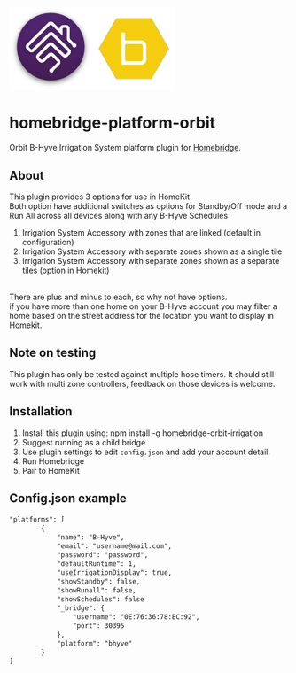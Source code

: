 <p align="left">
 <img width="300" src="logo/homebridge-bhyve.png" />
</p>

# homebridge-platform-orbit
Orbit B-Hyve Irrigation System platform plugin for [Homebridge](https://github.com/nfarina/homebridge).

## About

This plugin provides 3 options for use in HomeKit<br>Both option have additional switches as options for Standby/Off mode and a Run All across all devices along with any B-Hyve Schedules
1.	Irrigation System Accessory with zones that are linked (default in configuration)
2.	Irrigation System Accessory with separate zones shown as a single tile 
3.	Irrigation System Accessory with separate zones shown as a separate tiles (option in Homekit)

<br> There are plus and minus to each, so why not have options.
<br> if you have more than one home on your B-Hyve account you may filter a home based on the street address for the location you want to display in Homekit.

## Note on testing

This plugin has only be tested against multiple hose timers. It should still work with multi zone controllers, feedback on those devices is welcome.

## Installation
1. Install this plugin using: npm install -g homebridge-orbit-irrigation
2. Suggest running as a child bridge	
3. Use plugin settings to edit ``config.json`` and add your account detail.
4. Run Homebridge
5. Pair to HomeKit

## Config.json example
```
"platforms": [
        {
            "name": "B-Hyve",
            "email": "username@mail.com",
            "password": "password",
            "defaultRuntime": 1,
            "useIrrigationDisplay": true,
            "showStandby": false,
            "showRunall": false,
            "showSchedules": false
            "_bridge": {
                "username": "0E:76:36:78:EC:92",
                "port": 30395
            },
            "platform": "bhyve"
        }
]
```